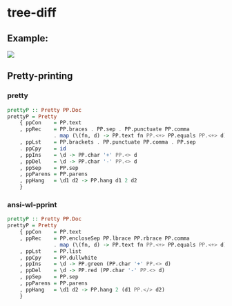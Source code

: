 # tree-diff

## Example:

![](https://raw.githubusercontent.com/phadej/tree-diff/master/cabal-diff.png)

## Pretty-printing

### pretty

```haskell
prettyP :: Pretty PP.Doc
prettyP = Pretty
    { ppCon    = PP.text
    , ppRec    = PP.braces . PP.sep . PP.punctuate PP.comma
               . map (\(fn, d) -> PP.text fn PP.<+> PP.equals PP.<+> d)
    , ppLst    = PP.brackets . PP.punctuate PP.comma . PP.sep
    . ppCpy    = id
    , ppIns    = \d -> PP.char '+' PP.<> d
    , ppDel    = \d -> PP.char '-' PP.<> d
    , ppSep    = PP.sep
    , ppParens = PP.parens
    , ppHang   = \d1 d2 -> PP.hang d1 2 d2
    }
```

### ansi-wl-pprint

```haskell
prettyP :: Pretty PP.Doc
prettyP = Pretty
    { ppCon    = PP.text
    , ppRec    = PP.encloseSep PP.lbrace PP.rbrace PP.comma
               . map (\(fn, d) -> PP.text fn PP.<+> PP.equals PP.<+> d)
    , ppLst    = PP.list
    , ppCpy    = PP.dullwhite
    , ppIns    = \d -> PP.green (PP.char '+' PP.<> d)
    , ppDel    = \d -> PP.red (PP.char '-' PP.<> d)
    , ppSep    = PP.sep
    , ppParens = PP.parens
    , ppHang   = \d1 d2 -> PP.hang 2 (d1 PP.</> d2)
    }
```
